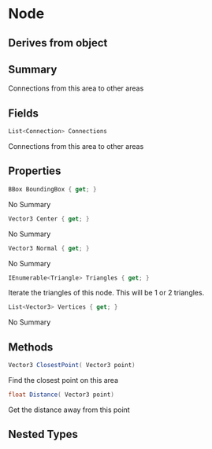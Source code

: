 # Node

## Derives from object

## Summary

Connections from this area to other areas
## Fields

```c#
List<Connection> Connections
```
Connections from this area to other areas
## Properties

```c#
BBox BoundingBox { get; } 
```
No Summary
```c#
Vector3 Center { get; } 
```
No Summary
```c#
Vector3 Normal { get; } 
```
No Summary
```c#
IEnumerable<Triangle> Triangles { get; } 
```
Iterate the triangles of this node. This will be 1 or 2 triangles.
```c#
List<Vector3> Vertices { get; } 
```
No Summary
## Methods

```c#
Vector3 ClosestPoint( Vector3 point) 
```
Find the closest point on this area
```c#
float Distance( Vector3 point) 
```
Get the distance away from this point
## Nested Types

